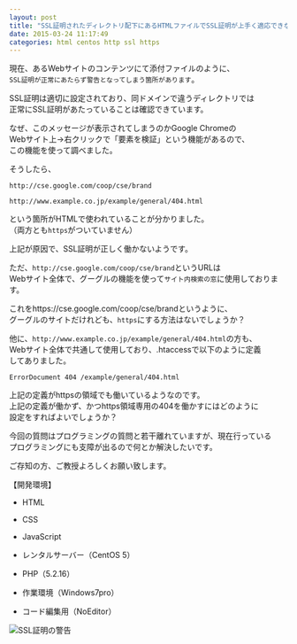 ```yaml
---
layout: post
title: "SSL証明されたディレクトリ配下にあるHTMLファイルでSSL証明が上手く適応できない"
date: 2015-03-24 11:17:49
categories: html centos http ssl https
---
```

<p>現在、あるWebサイトのコンテンツにて添付ファイルのように、<br>
<code>SSL証明が正常にあたらず警告となってしまう箇所があります</code>。</p>

<p>SSL証明は適切に設定されており、同ドメインで違うディレクトリでは<br>
正常にSSL証明があたっていることは確認できています。</p>

<p>なぜ、このメッセージが表示されてしまうのかGoogle Chromeの<br>
Webサイト上→右クリックで「要素を検証」という機能があるので、<br>
この機能を使って調べました。</p>

<p>そうしたら、</p>

<pre><code>http://cse.google.com/coop/cse/brand

http://www.example.co.jp/example/general/404.html
</code></pre>

<p>という箇所がHTMLで使われていることが分かりました。<br>
（両方とも<code>https</code>がついていません）</p>

<p>上記が原因で、SSL証明が正しく働かないようです。</p>

<p>ただ、<code>http://cse.google.com/coop/cse/brand</code>というURLは<br>
Webサイト全体で、グーグルの機能を使って<code>サイト内検索の窓</code>に使用しております。</p>

<p>これをhttps://cse.google.com/coop/cse/brandというように、<br>
グーグルのサイトだけれども、<code>https</code>にする方法はないでしょうか？</p>

<p>他に、<code>http://www.example.co.jp/example/general/404.html</code>の方も、<br>
Webサイト全体で共通して使用しており、.htaccessで以下のように定義<br>
してありました。</p>

<pre><code>ErrorDocument 404 /example/general/404.html
</code></pre>

<p>上記の定義がhttpsの領域でも働いているようなのです。<br>
上記の定義が働かず、かつhttps領域専用の404を働かすにはどのように<br>
設定をすればよいでしょうか？</p>

<p>今回の質問はプログラミングの質問と若干離れていますが、現在行っている<br>
プログラミングにも支障が出るので何とか解決したいです。</p>

<p>ご存知の方、ご教授よろしくお願い致します。</p>

<p>【開発環境】</p>

<ul>
<li><p>HTML</p></li>
<li><p>CSS</p></li>
<li><p>JavaScript</p></li>
<li><p>レンタルサーバー（CentOS 5）</p></li>
<li><p>PHP（5.2.16）</p></li>
<li><p>作業環境（Windows7pro）</p></li>
<li><p>コード編集用（NoEditor）</p></li>
</ul>

<p><img src="https://i.stack.imgur.com/zLJID.jpg" alt="SSL証明の警告"></p>
